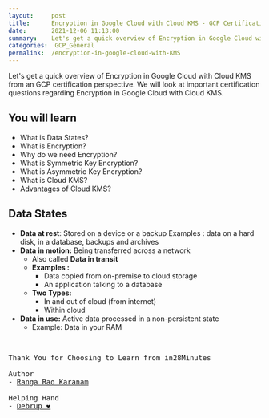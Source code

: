 ```yaml
---
layout:     post
title:      Encryption in Google Cloud with Cloud KMS - GCP Certification Cheat Sheet
date:       2021-12-06 11:13:00
summary:    Let's get a quick overview of Encryption in Google Cloud with Cloud KMS from an GCP certification perspective. We will look at important certification questions regarding Encryption in Google Cloud with Cloud KMS.
categories:  GCP_General
permalink:  /encryption-in-google-cloud-with-KMS
---
```


Let's get a quick overview of Encryption in Google Cloud with Cloud KMS from an GCP certification perspective. We will look at important certification questions regarding Encryption in Google Cloud with Cloud KMS.

## You will learn
- What is Data States?
- What is Encryption?
- Why do we need Encryption?
- What is Symmetric Key Encryption?
- What is Asymmetric Key Encryption?
- What is Cloud KMS?
- Advantages of Cloud KMS?


## Data States
    
- **Data at rest**: Stored on a device or a backup
Examples : data on a hard disk, in a database, backups and archives
- **Data in motion:** Being transferred across a network
  - Also called **Data in transit**
  - **Examples :**
      - Data copied from on-premise to cloud storage
      - An application talking to a database
  - **Two Types:**
      - In and out of cloud (from internet)
      - Within cloud
- **Data in use:** Active data processed in a non-persistent state
   - Example: Data in your RAM

<BR/>


<pre>
Thank You for Choosing to Learn from in28Minutes

Author
- <a href="https://www.linkedin.com/in/rangakaranam/">Ranga Rao Karanam</a>

Helping Hand
- <a href="https://www.linkedin.com/in/debrup-365/">Debrup ❤️</a>
</pre>
